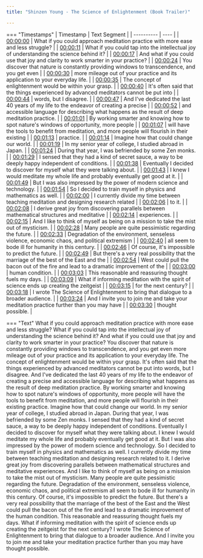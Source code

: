```yaml
---
title: "Shinzen Young - The Science of Enlightenment (Book Trailer)"

---
```

=== "Timestamps"
    | Timestamp | Text Segment |
    | ---------- | ----  |
    | [00:00:00](https://www.youtube.com/watch?v=iEjUb2b4RMM&t=0) |  What if you could approach meditation practice with more ease and less struggle? |
    | [00:00:11](https://www.youtube.com/watch?v=iEjUb2b4RMM&t=11) |  What if you could tap into the intellectual joy of understanding the science behind it? |
    | [00:00:17](https://www.youtube.com/watch?v=iEjUb2b4RMM&t=17) |  And what if you could use that joy and clarity to work smarter in your practice? |
    | [00:00:24](https://www.youtube.com/watch?v=iEjUb2b4RMM&t=24) |  You discover that nature is constantly providing windows to transcendence, and you get even |
    | [00:00:30](https://www.youtube.com/watch?v=iEjUb2b4RMM&t=30) |  more mileage out of your practice and its application to your everyday life. |
    | [00:00:35](https://www.youtube.com/watch?v=iEjUb2b4RMM&t=35) |  The concept of enlightenment would be within your grasp. |
    | [00:00:40](https://www.youtube.com/watch?v=iEjUb2b4RMM&t=40) |  It's often said that the things experienced by advanced meditators cannot be put into |
    | [00:00:44](https://www.youtube.com/watch?v=iEjUb2b4RMM&t=44) |  words, but I disagree. |
    | [00:00:47](https://www.youtube.com/watch?v=iEjUb2b4RMM&t=47) |  And I've dedicated the last 40 years of my life to the endeavor of creating a precise |
    | [00:00:52](https://www.youtube.com/watch?v=iEjUb2b4RMM&t=52) |  and accessible language for describing what happens as the result of deep meditation practice. |
    | [00:01:01](https://www.youtube.com/watch?v=iEjUb2b4RMM&t=61) |  By working smarter and knowing how to spot nature's windows of opportunity, more people |
    | [00:01:07](https://www.youtube.com/watch?v=iEjUb2b4RMM&t=67) |  will have the tools to benefit from meditation, and more people will flourish in their existing |
    | [00:01:13](https://www.youtube.com/watch?v=iEjUb2b4RMM&t=73) |  practice. |
    | [00:01:14](https://www.youtube.com/watch?v=iEjUb2b4RMM&t=74) |  Imagine how that could change our world. |
    | [00:01:19](https://www.youtube.com/watch?v=iEjUb2b4RMM&t=79) |  In my senior year of college, I studied abroad in Japan. |
    | [00:01:24](https://www.youtube.com/watch?v=iEjUb2b4RMM&t=84) |  During that year, I was befriended by some Zen monks. |
    | [00:01:29](https://www.youtube.com/watch?v=iEjUb2b4RMM&t=89) |  I sensed that they had a kind of secret sauce, a way to be deeply happy independent of conditions. |
    | [00:01:38](https://www.youtube.com/watch?v=iEjUb2b4RMM&t=98) |  Eventually I decided to discover for myself what they were talking about. |
    | [00:01:43](https://www.youtube.com/watch?v=iEjUb2b4RMM&t=103) |  I knew I would meditate my whole life and probably eventually get good at it. |
    | [00:01:49](https://www.youtube.com/watch?v=iEjUb2b4RMM&t=109) |  But I was also impressed by the power of modern science and technology. |
    | [00:01:54](https://www.youtube.com/watch?v=iEjUb2b4RMM&t=114) |  So I decided to train myself in physics and mathematics as well. |
    | [00:02:00](https://www.youtube.com/watch?v=iEjUb2b4RMM&t=120) |  I currently divide my time between teaching meditation and designing research related |
    | [00:02:06](https://www.youtube.com/watch?v=iEjUb2b4RMM&t=126) |  to it. |
    | [00:02:08](https://www.youtube.com/watch?v=iEjUb2b4RMM&t=128) |  I derive great joy from discovering parallels between mathematical structures and meditative |
    | [00:02:14](https://www.youtube.com/watch?v=iEjUb2b4RMM&t=134) |  experiences. |
    | [00:02:15](https://www.youtube.com/watch?v=iEjUb2b4RMM&t=135) |  And I like to think of myself as being on a mission to take the mist out of mysticism. |
    | [00:02:28](https://www.youtube.com/watch?v=iEjUb2b4RMM&t=148) |  Many people are quite pessimistic regarding the future. |
    | [00:02:33](https://www.youtube.com/watch?v=iEjUb2b4RMM&t=153) |  Degradation of the environment, senseless violence, economic chaos, and political extremism |
    | [00:02:40](https://www.youtube.com/watch?v=iEjUb2b4RMM&t=160) |  all seem to bode ill for humanity in this century. |
    | [00:02:46](https://www.youtube.com/watch?v=iEjUb2b4RMM&t=166) |  Of course, it's impossible to predict the future. |
    | [00:02:49](https://www.youtube.com/watch?v=iEjUb2b4RMM&t=169) |  But there's a very real possibility that the marriage of the best of the East and the |
    | [00:02:54](https://www.youtube.com/watch?v=iEjUb2b4RMM&t=174) |  West could pull the bacon out of the fire and lead to a dramatic improvement of the |
    | [00:03:00](https://www.youtube.com/watch?v=iEjUb2b4RMM&t=180) |  human condition. |
    | [00:03:03](https://www.youtube.com/watch?v=iEjUb2b4RMM&t=183) |  This reasonable and reassuring thought fuels my days. |
    | [00:03:09](https://www.youtube.com/watch?v=iEjUb2b4RMM&t=189) |  What if informing meditation with the spirit of science ends up creating the zeitgeist |
    | [00:03:15](https://www.youtube.com/watch?v=iEjUb2b4RMM&t=195) |  for the next century? |
    | [00:03:18](https://www.youtube.com/watch?v=iEjUb2b4RMM&t=198) |  I wrote The Science of Enlightenment to bring that dialogue to a broader audience. |
    | [00:03:24](https://www.youtube.com/watch?v=iEjUb2b4RMM&t=204) |  And I invite you to join me and take your meditation practice further than you may have |
    | [00:03:30](https://www.youtube.com/watch?v=iEjUb2b4RMM&t=210) |  thought possible. |

=== "Text"
     What if you could approach meditation practice with more ease and less struggle? What if you could tap into the intellectual joy of understanding the science behind it? And what if you could use that joy and clarity to work smarter in your practice? You discover that nature is constantly providing windows to transcendence, and you get even more mileage out of your practice and its application to your everyday life. The concept of enlightenment would be within your grasp. It's often said that the things experienced by advanced meditators cannot be put into words, but I disagree. And I've dedicated the last 40 years of my life to the endeavor of creating a precise and accessible language for describing what happens as the result of deep meditation practice. By working smarter and knowing how to spot nature's windows of opportunity, more people will have the tools to benefit from meditation, and more people will flourish in their existing practice. Imagine how that could change our world. In my senior year of college, I studied abroad in Japan. During that year, I was befriended by some Zen monks. I sensed that they had a kind of secret sauce, a way to be deeply happy independent of conditions. Eventually I decided to discover for myself what they were talking about. I knew I would meditate my whole life and probably eventually get good at it. But I was also impressed by the power of modern science and technology. So I decided to train myself in physics and mathematics as well. I currently divide my time between teaching meditation and designing research related to it. I derive great joy from discovering parallels between mathematical structures and meditative experiences. And I like to think of myself as being on a mission to take the mist out of mysticism. Many people are quite pessimistic regarding the future. Degradation of the environment, senseless violence, economic chaos, and political extremism all seem to bode ill for humanity in this century. Of course, it's impossible to predict the future. But there's a very real possibility that the marriage of the best of the East and the West could pull the bacon out of the fire and lead to a dramatic improvement of the human condition. This reasonable and reassuring thought fuels my days. What if informing meditation with the spirit of science ends up creating the zeitgeist for the next century? I wrote The Science of Enlightenment to bring that dialogue to a broader audience. And I invite you to join me and take your meditation practice further than you may have thought possible.